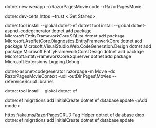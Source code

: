 <Get Started>
dotnet new webapp -o RazorPagesMovie
code -r RazorPagesMovie

dotnet dev-certs https --trust
</Get Started>

<Add model>
dotnet tool install --global dotnet-ef
dotnet tool install --global dotnet-aspnet-codegenerator
dotnet add package Microsoft.EntityFrameworkCore.SQLite
dotnet add package Microsoft.AspNetCore.Diagnostics.EntityFrameworkCore
dotnet add package Microsoft.VisualStudio.Web.CodeGeneration.Design
dotnet add package Microsoft.EntityFrameworkCore.Design
dotnet add package Microsoft.EntityFrameworkCore.SqlServer
dotnet add package Microsoft.Extensions.Logging.Debug

dotnet-aspnet-codegenerator razorpage -m Movie -dc RazorPagesMovieContext -udl -outDir Pages\Movies --referenceScriptLibraries

dotnet tool install --global dotnet-ef

dotnet ef migrations add InitialCreate
dotnet ef database update
</Add model>

<Scaffolding>
https://aka.ms/RazorPagesCRUD
Tag Helper
<!-- <form method="post">
<div asp-validation-summary="ModelOnly" class="text-danger"></div>
<label asp-for="Movie.Title" class="control-label"></label>
<input asp-for="Movie.Title" class="form-control" />
<span asp-validation-for="Movie.Title" class="text-danger"></span> -->
</Scaffolding>

<DataBase>
dotnet ef database drop
dotnet ef migrations add InitialCreate
dotnet ef database update
</Database>